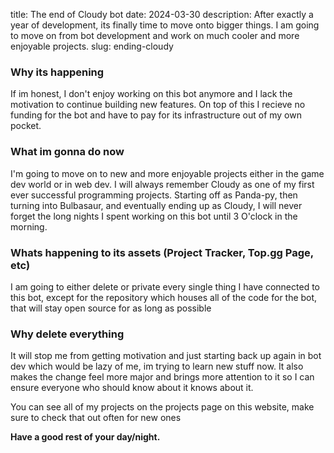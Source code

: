 title: The end of Cloudy bot
date: 2024-03-30
description: After exactly a year of development, its finally time to move onto bigger things. I am going to move on from bot development and work on much cooler and more enjoyable projects.
slug: ending-cloudy

### Why its happening
If im honest, I don't enjoy working on this bot anymore and I lack the motivation to continue building new features. On top of this I recieve no funding for the bot and have to pay for its infrastructure out of my own pocket.


### What im gonna do now
I'm going to move on to new and more enjoyable projects either in the game dev world or in web dev. I will always remember Cloudy as one of my first ever successful programming projects. Starting off as Panda-py, then turning into Bulbasaur, and eventually ending up as Cloudy, I will never forget the long nights I spent working on this bot until 3 O'clock in the morning.

### Whats happening to its assets (Project Tracker, Top.gg Page, etc)
I am going to either delete or private every single thing I have connected to this bot, except for the repository which houses all of the code for the bot, that will stay open source for as long as possible

### Why delete everything
It will stop me from getting motivation and just starting back up again in bot dev which would be lazy of me, im trying to learn new stuff now. It also makes the change feel more major and brings more attention to it so I can ensure everyone who should know about it knows about it.

You can see all of my projects on the projects page on this website, make sure to check that out often for new ones

**Have a good rest of your day/night.**
